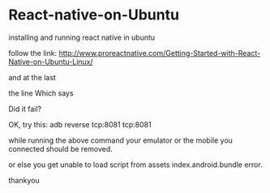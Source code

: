 # React-native-on-Ubuntu


installing and running react native in ubuntu

follow the link:
http://www.proreactnative.com/Getting-Started-with-React-Native-on-Ubuntu-Linux/

and at the last 

the line Which says


Did it fail?

OK, try this:
adb reverse tcp:8081 tcp:8081

while running the above command your emulator or the mobile you connected should be removed.

or else you get 
unable to load script from assets index.android.bundle 
error.


thankyou
